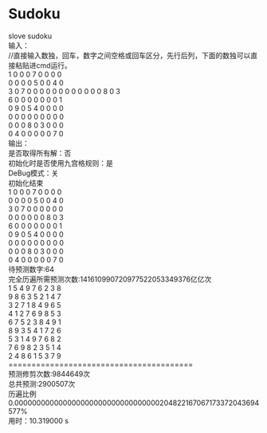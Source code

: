 # Sudoku
slove sudoku<br>
输入：<br>
//直接输入数独，回车，数字之间空格或回车区分，先行后列，下面的数独可以直接粘贴进cmd运行。<br>
 1 0 0 0 7 0 0 0 0<br>
 0 0 0 0 5 0 0 4 0 <br>
 3 0 7 0 0 0 0 0 0
 0 0 0 0 0 0 8 0 3<br>
 6 0 0 0 0 0 0 0 1<br>
 0 9 0 5 4 0 0 0 0<br>
 0 0 0 0 0 0 0 0 0<br>
 0 0 0 8 0 3 0 0 0<br>
 0 4 0 0 0 0 0 7 0<br>
输出：<br>
是否取得所有解：否<br>
初始化时是否使用九宫格规则：是<br>
DeBug模式：关<br>
初始化结束<br>
 1 0 0 0 7 0 0 0 0<br>
 0 0 0 0 5 0 0 4 0<br>
 3 0 7 0 0 0 0 0 0<br>
 0 0 0 0 0 0 8 0 3<br>
 6 0 0 0 0 0 0 0 1<br>
 0 9 0 5 4 0 0 0 0<br>
 0 0 0 0 0 0 0 0 0<br>
 0 0 0 8 0 3 0 0 0<br>
 0 4 0 0 0 0 0 7 0<br>
待预测数字:64<br>
完全历遍所需预测次数:141610990720977522053349376亿亿次<br>
 1 5 4 9 7 6 2 3 8<br>
 9 8 6 3 5 2 1 4 7<br>
 3 2 7 1 8 4 9 6 5<br>
 4 1 2 7 6 9 8 5 3<br>
 6 7 5 2 3 8 4 9 1<br>
 8 9 3 5 4 1 7 2 6<br>
 5 3 1 4 9 7 6 8 2<br>
 7 6 9 8 2 3 5 1 4<br>
 2 4 8 6 1 5 3 7 9<br>
========================================<br>
预测修剪次数:9844649次<br>
总共预测:2900507次<br>
历遍比例0.000000000000000000000000000000000204822167067173372043694577%<br>
用时：10.319000 s<br>
